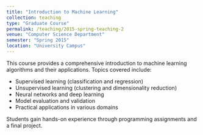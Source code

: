 ```yaml
---
title: "Introduction to Machine Learning"
collection: teaching
type: "Graduate Course"
permalink: /teaching/2015-spring-teaching-2
venue: "Computer Science Department"
semester: "Spring 2015"
location: "University Campus"
---
```


This course provides a comprehensive introduction to machine learning algorithms and their applications. Topics covered include:

- Supervised learning (classification and regression)
- Unsupervised learning (clustering and dimensionality reduction)
- Neural networks and deep learning
- Model evaluation and validation
- Practical applications in various domains

Students gain hands-on experience through programming assignments and a final project.
